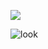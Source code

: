 ![](https://github-readme-stats.vercel.app/api?username=thiagofeijor&show_icons=true&theme=dracula&include_all_commits=true&count_private=true)

![look](https://user-images.githubusercontent.com/1387913/87007215-bed2a900-c176-11ea-9bb6-3273562165fe.gif)
